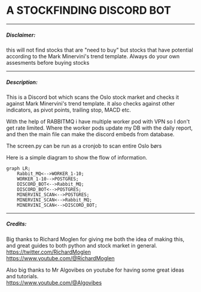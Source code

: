 # A STOCKFINDING DISCORD BOT
--------------------------
##### Disclaimer:
this will not find stocks that are "need to buy" but stocks that have potential according to the Mark Minervini's trend template. Always do your own assesments before buying stocks 

----------
##### Description:

This is a Discord bot which scans the Oslo stock market and checks it against Mark Minervini's trend template. it also checks against other indicators, as pivot points, trailing stop, MACD etc.

With the help of RABBITMQ i have multiple worker pod with VPN so I don't get rate limited. Where the worker pods update my DB with the daily report, and then the main file can make the discord embeds from database.

The screen.py can be run as a cronjob to scan entire Oslo børs

Here is a simple diagram to show the flow of information.

```mermaid
graph LR;
    Rabbit_MQ<-->WORKER_1-10;
    WORKER_1-10-->POSTGRES;
    DISCORD_BOT<-->Rabbit_MQ;
    DISCORD_BOT<-->POSTGRES;
    MINERVINI_SCAN<-->POSTGRES;
    MINERVINI_SCAN<-->Rabbit_MQ;
    MINERVINI_SCAN<-->DISCORD_BOT;
```

--------
##### Credits:  
Big thanks to Richard Moglen for giving me both the idea of making this, and great guides to both python and stock market in general.
https://twitter.com/RichardMoglen  
https://www.youtube.com/@RichardMoglen

Also big thanks to Mr Algovibes on youtube for having some great ideas and tutorials.  
https://www.youtube.com/@Algovibes